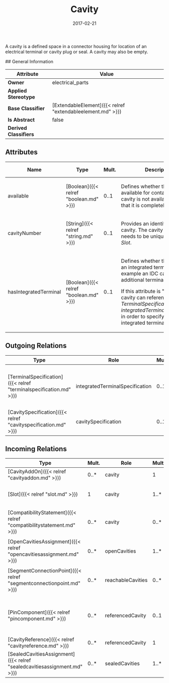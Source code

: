 ﻿---
title: Cavity
toc: false
type: specs
date: "2017-02-21"
draft: false
specification: VEC
version: 1.1.3
documentType: "Recommendation"
elementType: Class
classes:
  - Cavity
menu_name: vec-1.1.3
---
<p> A cavity is a defined space in a connector housing for location of an electrical terminal or cavity plug or seal. A cavity may also be empty.      </p>
## General Information

| Attribute               | Value |
|-------------------------|-------|
| **Owner**               | electrical_parts |
| **Applied Stereotype**  |   |
| **Base Classifier**     | [ExtendableElement]({{< relref "extendableelement.md" >}})<br/>  |
| **Is Abstract**         | false |
| **Derived Classifiers** |   |

## Attributes
|  Name  |  Type  |  Mult.  |  Description  |  Owning Classifier  |
|--------|--------|---------|---------------|--------------|
|available | [Boolean]({{< relref "boolean.md" >}}) | 0..1 | <p> Defines whether the cavity is available for contacting. If the cavity is not available, it means that it is completely closed.      </p> | [Cavity]({{< relref "cavity.md" >}}) |
|cavityNumber | [String]({{< relref "string.md" >}}) | 0..1 | <p> Provides an identifier for the cavity. The cavity number needs to be unique within a <i>Slot</i>.      </p> | [Cavity]({{< relref "cavity.md" >}}) |
|hasIntegratedTerminal | [Boolean]({{< relref "boolean.md" >}}) | 0..1 | <p> Defines whether the cavity has an integrated terminal (for example an IDC cavity)&#160;or if an additional terminal is required.      </p>      <p> If this attribute is &quot;true&quot;, the cavity can reference a <i>TerminalSpecification</i> as <i>integratedTerminalSpecification</i> in order to specify the integrated terminal.       </p> | [Cavity]({{< relref "cavity.md" >}}) |

## Outgoing Relations
|    Type  |   Role   |   Mult.   |   Mult.   |   Description   |
|----------|----------|-----------|-----------|-----------------|
| [TerminalSpecification]({{< relref "terminalspecification.md" >}}) | integratedTerminalSpecification | 0..1 |  | <p> Specifies of the terminal, if the cavity has an integrated terminal (e.g. an IDC).       </p> |
| [CavitySpecification]({{< relref "cavityspecification.md" >}}) | cavitySpecification | 0..1 | 0..* | References the CavitySpecification that is satisfied by the cavity. |
##  Incoming Relations
|    Type  |   Mult.  |   Role    |   Mult.   |   Description  |
|----------|----------|-----------|-----------|----------------|
| [CavityAddOn]({{< relref "cavityaddon.md" >}}) | 0..* | cavity | 1 |  |
| [Slot]({{< relref "slot.md" >}}) | 1 | cavity | 1..* | <p> Specifies the Cavities forming the Slot.      </p> |
| [CompatibilityStatement]({{< relref "compatibilitystatement.md" >}}) | 0..* | cavity | 0..* | <p> References explicit cavities for which the compatibility statement is stated.      </p> |
| [OpenCavitiesAssignment]({{< relref "opencavitiesassignment.md" >}}) | 0..* | openCavities | 1..* | <p> Specifies the cavities that are open.      </p> |
| [SegmentConnectionPoint]({{< relref "segmentconnectionpoint.md" >}}) | 0..* | reachableCavities | 0..* | <p> Specifies the <i>Cavities</i> that are reachable with wires through this <i>SegmentConnectionPoint.</i>      </p> |
| [PinComponent]({{< relref "pincomponent.md" >}}) | 0..* | referencedCavity | 0..1 | Defines the cavity in the corresponding ConnectorHousingSpecification of the HousingComponent where the PinComponent is located.  (see KBLFRM-300) |
| [CavityReference]({{< relref "cavityreference.md" >}}) | 0..* | referencedCavity | 1 | Points to the cavity referenced by the cavity reference. |
| [SealedCavitiesAssignment]({{< relref "sealedcavitiesassignment.md" >}}) | 0..* | sealedCavities | 1..* | <p> Specifies the Cavities that are sealed.      </p> |
